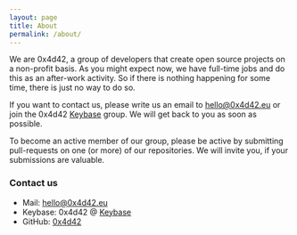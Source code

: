 ```yaml
---
layout: page
title: About
permalink: /about/
---
```


We are 0x4d42, a group of developers that create open source projects on a non-profit basis. As you might expect now, we have full-time jobs and do this as an after-work activity. So if there is nothing happening for some time, there is just no way to do so.

If you want to contact us, please write us an email to [hello@0x4d42.eu](mailto:hello@0x4d42.eu) or join the 0x4d42 [Keybase](https://keybase.io) group. We will get back to you as soon as possible.

To become an active member of our group, please be active by submitting pull-requests on one (or more) of our repositories. We will invite you, if your submissions are valuable.

### Contact us

- Mail: [hello@0x4d42.eu](mailto:hello@0x4d42.eu)
- Keybase: 0x4d42 @ [Keybase](https://keybase.io)
- GitHub: [0x4d42](https://github.com/0x4d42)
